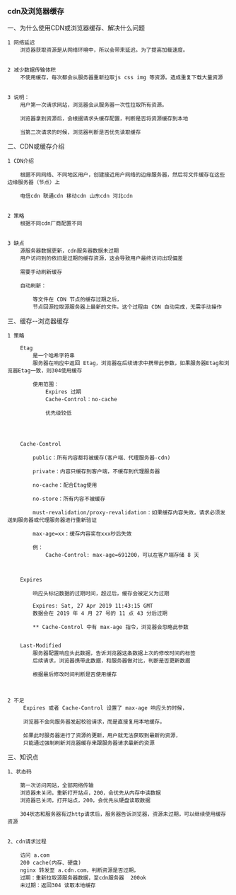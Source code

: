 ### cdn及浏览器缓存

一、为什么使用CDN或浏览器缓存、解决什么问题

    1 网络延迟
        浏览器获取资源是从网络环境中，所以会带来延迟。为了提高加载速度。


    2 减少数据传输体积
        不使用缓存，每次都会从服务器重新拉取js css img 等资源。造成重复下载大量资源


    3 说明：
        用户第一次请求网站，浏览器会从服务器一次性拉取所有资源。

        浏览器拿到资源后，会根据请求头缓存配置，判断是否将资源缓存到本地

        当第二次请求的时候，浏览器判断是否优先读取缓存


二、CDN或缓存介绍

    1 CDN介绍

        根据不同网络、不同地区用户，创建接近用户网络的边缘服务器，然后将文件缓存在这些边缘服务器（节点）上

        电信cdn 联通cdn 移动cdn 山东cdn 河北cdn


    2 策略
        根据不同cdn厂商配置不同


    3 缺点
        源服务器数据更新，cdn服务器数据未过期
        用户访问到的依旧是过期的缓存资源，这会导致用户最终访问出现偏差

        需要手动刷新缓存

        自动刷新：

            等文件在 CDN 节点的缓存过期之后，
            节点回源拉取源服务器上最新的文件。这个过程由 CDN 自动完成，无需手动操作





三、缓存--浏览器缓存
    
    1 策略

        Etag
            是一个哈希字符串
            服务器在响应中返回 Etag，浏览器在后续请求中携带此参数，如果服务器Etag和浏览器Etag一致，则304使用缓存

            使用范围：
                Expires 过期
                Cache-Control：no-cache 

                优先级较低




        Cache-Control

            public：所有内容都将被缓存(客户端、代理服务器-cdn)

            private：内容只缓存到客户端，不缓存到代理服务器

            no-cache：配合Etag使用

            no-store：所有内容不被缓存

            must-revalidation/proxy-revalidation：如果缓存内容失效，请求必须发送到服务器或代理服务器进行重新验证

            max-age=xx：缓存内容奖在xxx秒后失效

            例：
                Cache-Control: max-age=691200，可以在客户端存储 8 天



        Expires

            响应头标记数据的过期时间，超过后，缓存会被定义为过期

            Expires: Sat, 27 Apr 2019 11:43:15 GMT
            数据会在 2019 年 4 月 27 号的 11 点 43 分后过期

            ** Cache-Control 中有 max-age 指令，浏览器会忽略此参数


        Last-Modified
            服务器配置响应头此数据，告诉浏览器这条数据上次的修改时间的标签
            后续请求，浏览器携带此数据，和服务器做对比，判断是否更新数据

            根据最后修改时间判断是否使用缓存



    2 不足
         Expires 或者 Cache-Control 设置了 max-age 响应头的时候，

         浏览器不会向服务器发起校验请求，而是直接复用本地缓存。

         如果此时服务器进行了资源的更新，用户就无法获取到最新的资源，
         只能通过强制刷新浏览器缓存来跟服务器请求最新的资源




三、知识点

    1、状态码

        第一次访问网站，全部网络传输
        浏览器未关闭，重新打开站点，200，会优先从内存中读数据
        浏览器已关闭，打开站点，200，会优先从硬盘读取数据

        304状态和服务器有过http请求后，服务器告诉浏览器，资源未过期，可以继续使用缓存资源


    2、cdn请求过程

        访问 a.com
        200 cache(内存、硬盘)
        nginx 转发至 a.cdn.com，判断资源是否过期，
        过期：重新拉取源服务器数据，至cdn服务器  200ok
        未过期：返回304 读取本地缓存


<!-- https://www.jianshu.com/p/baf12d367fe7 -->












